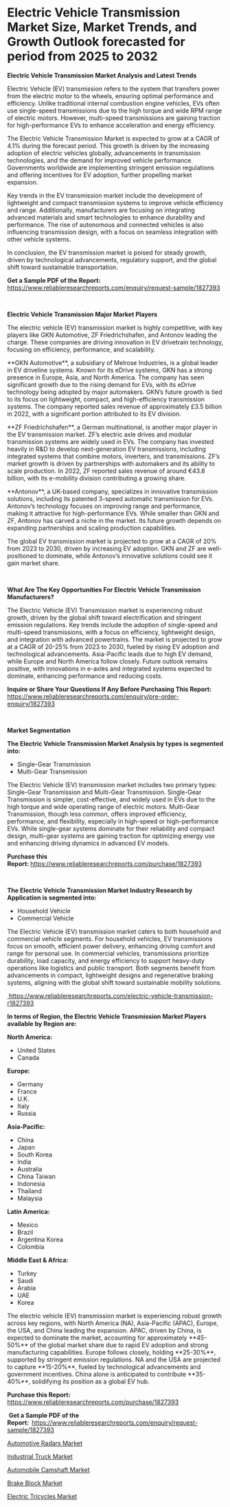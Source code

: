 <p><h1>Electric Vehicle Transmission Market Size, Market Trends, and Growth Outlook forecasted for period from 2025 to 2032</h1></p><p><strong>Electric Vehicle Transmission Market Analysis and Latest Trends</strong></p>
<p><p>Electric Vehicle (EV) transmission refers to the system that transfers power from the electric motor to the wheels, ensuring optimal performance and efficiency. Unlike traditional internal combustion engine vehicles, EVs often use single-speed transmissions due to the high torque and wide RPM range of electric motors. However, multi-speed transmissions are gaining traction for high-performance EVs to enhance acceleration and energy efficiency.</p><p>The Electric Vehicle Transmission Market is expected to grow at a CAGR of 4.1% during the forecast period. This growth is driven by the increasing adoption of electric vehicles globally, advancements in transmission technologies, and the demand for improved vehicle performance. Governments worldwide are implementing stringent emission regulations and offering incentives for EV adoption, further propelling market expansion.</p><p>Key trends in the EV transmission market include the development of lightweight and compact transmission systems to improve vehicle efficiency and range. Additionally, manufacturers are focusing on integrating advanced materials and smart technologies to enhance durability and performance. The rise of autonomous and connected vehicles is also influencing transmission design, with a focus on seamless integration with other vehicle systems.</p><p>In conclusion, the EV transmission market is poised for steady growth, driven by technological advancements, regulatory support, and the global shift toward sustainable transportation.</p></p>
<p><strong>Get a Sample PDF of the Report:&nbsp;</strong> <a href="https://www.reliableresearchreports.com/enquiry/request-sample/1827393?utm_campaign=102&utm_medium=2&utm_source=Github&utm_content=ia&utm_term=23012025&utm_id=electric-vehicle-transmission">https://www.reliableresearchreports.com/enquiry/request-sample/1827393</a></p>
<p>&nbsp;</p>
<p><strong>Electric Vehicle Transmission Major Market Players</strong></p>
<p><p>The electric vehicle (EV) transmission market is highly competitive, with key players like GKN Automotive, ZF Friedrichshafen, and Antonov leading the charge. These companies are driving innovation in EV drivetrain technology, focusing on efficiency, performance, and scalability.</p><p>**GKN Automotive**, a subsidiary of Melrose Industries, is a global leader in EV driveline systems. Known for its eDrive systems, GKN has a strong presence in Europe, Asia, and North America. The company has seen significant growth due to the rising demand for EVs, with its eDrive technology being adopted by major automakers. GKN’s future growth is tied to its focus on lightweight, compact, and high-efficiency transmission systems. The company reported sales revenue of approximately £3.5 billion in 2022, with a significant portion attributed to its EV division.</p><p>**ZF Friedrichshafen**, a German multinational, is another major player in the EV transmission market. ZF’s electric axle drives and modular transmission systems are widely used in EVs. The company has invested heavily in R&D to develop next-generation EV transmissions, including integrated systems that combine motors, inverters, and transmissions. ZF’s market growth is driven by partnerships with automakers and its ability to scale production. In 2022, ZF reported sales revenue of around €43.8 billion, with its e-mobility division contributing a growing share.</p><p>**Antonov**, a UK-based company, specializes in innovative transmission solutions, including its patented 3-speed automatic transmission for EVs. Antonov’s technology focuses on improving range and performance, making it attractive for high-performance EVs. While smaller than GKN and ZF, Antonov has carved a niche in the market. Its future growth depends on expanding partnerships and scaling production capabilities.</p><p>The global EV transmission market is projected to grow at a CAGR of 20% from 2023 to 2030, driven by increasing EV adoption. GKN and ZF are well-positioned to dominate, while Antonov’s innovative solutions could see it gain market share.</p></p>
<p>&nbsp;</p>
<p><strong>What Are The Key Opportunities For Electric Vehicle Transmission Manufacturers?</strong></p>
<p><p>The Electric Vehicle (EV) Transmission market is experiencing robust growth, driven by the global shift toward electrification and stringent emission regulations. Key trends include the adoption of single-speed and multi-speed transmissions, with a focus on efficiency, lightweight design, and integration with advanced powertrains. The market is projected to grow at a CAGR of 20-25% from 2023 to 2030, fueled by rising EV adoption and technological advancements. Asia-Pacific leads due to high EV demand, while Europe and North America follow closely. Future outlook remains positive, with innovations in e-axles and integrated systems expected to dominate, enhancing performance and reducing costs.</p></p>
<p><strong>Inquire or Share Your Questions If Any Before Purchasing This Report:</strong> <a href="https://www.reliableresearchreports.com/enquiry/pre-order-enquiry/1827393?utm_campaign=102&utm_medium=2&utm_source=Github&utm_content=ia&utm_term=23012025&utm_id=electric-vehicle-transmission">https://www.reliableresearchreports.com/enquiry/pre-order-enquiry/1827393</a></p>
<p>&nbsp;</p>
<p><strong>Market Segmentation</strong></p>
<p><strong>The Electric Vehicle Transmission Market Analysis by types is segmented into:</strong></p>
<p><ul><li>Single-Gear Transmission</li><li>Multi-Gear Transmission</li></ul></p>
<p><p>The Electric Vehicle (EV) transmission market includes two primary types: Single-Gear Transmission and Multi-Gear Transmission. Single-Gear Transmission is simpler, cost-effective, and widely used in EVs due to the high torque and wide operating range of electric motors. Multi-Gear Transmission, though less common, offers improved efficiency, performance, and flexibility, especially in high-speed or high-performance EVs. While single-gear systems dominate for their reliability and compact design, multi-gear systems are gaining traction for optimizing energy use and enhancing driving dynamics in advanced EV models.</p></p>
<p><strong>Purchase this Report:&nbsp;</strong><a href="https://www.reliableresearchreports.com/purchase/1827393?utm_campaign=102&utm_medium=2&utm_source=Github&utm_content=ia&utm_term=23012025&utm_id=electric-vehicle-transmission">https://www.reliableresearchreports.com/purchase/1827393</a></p>
<p>&nbsp;</p>
<p><strong>The Electric Vehicle Transmission Market Industry Research by Application is segmented into:</strong></p>
<p><ul><li>Household Vehicle</li><li>Commercial Vehicle</li></ul></p>
<p><p>The Electric Vehicle (EV) transmission market caters to both household and commercial vehicle segments. For household vehicles, EV transmissions focus on smooth, efficient power delivery, enhancing driving comfort and range for personal use. In commercial vehicles, transmissions prioritize durability, load capacity, and energy efficiency to support heavy-duty operations like logistics and public transport. Both segments benefit from advancements in compact, lightweight designs and regenerative braking systems, aligning with the global shift toward sustainable mobility solutions.</p></p>
<p><a href="https://www.reliableresearchreports.com/electric-vehicle-transmission-r1827393?utm_campaign=102&utm_medium=2&utm_source=Github&utm_content=ia&utm_term=23012025&utm_id=electric-vehicle-transmission">&nbsp;https://www.reliableresearchreports.com/electric-vehicle-transmission-r1827393</a></p>
<p><strong>In terms of Region, the Electric Vehicle Transmission Market Players available by Region are:</strong></p>
<p>
    <p> <strong> North America: </strong>
        <ul>
            <li>United States</li>
            <li>Canada</li>
        </ul>
        </p> 
    <p> <strong> Europe: </strong>
        <ul>
            <li>Germany</li>
            <li>France</li>
            <li>U.K.</li>
            <li>Italy</li>
            <li>Russia</li>
        </ul>
        </p> 
    <p> <strong> Asia-Pacific: </strong>
        <ul>
            <li>China</li>
            <li>Japan</li>
            <li>South Korea</li>
            <li>India</li>
            <li>Australia</li>
            <li>China Taiwan</li>
            <li>Indonesia</li>
            <li>Thailand</li>
            <li>Malaysia</li>
        </ul>
        </p> 
    <p> <strong> Latin America: </strong>
        <ul>
            <li>Mexico</li>
            <li>Brazil</li>
            <li>Argentina Korea</li>
            <li>Colombia</li>
        </ul>
        </p> 
    <p> <strong> Middle East & Africa: </strong>
        <ul>
            <li>Turkey</li>
            <li>Saudi</li>
            <li>Arabia</li>
            <li>UAE</li>
            <li>Korea</li>
        </ul>
    </p>
    </p>
<p><p>The electric vehicle (EV) transmission market is experiencing robust growth across key regions, with North America (NA), Asia-Pacific (APAC), Europe, the USA, and China leading the expansion. APAC, driven by China, is expected to dominate the market, accounting for approximately **45-50%** of the global market share due to rapid EV adoption and strong manufacturing capabilities. Europe follows closely, holding **25-30%**, supported by stringent emission regulations. NA and the USA are projected to capture **15-20%**, fueled by technological advancements and government incentives. China alone is anticipated to contribute **35-40%**, solidifying its position as a global EV hub.</p></p>
<p><strong>Purchase this Report: </strong><a href="https://www.reliableresearchreports.com/purchase/1827393?utm_campaign=102&utm_medium=2&utm_source=Github&utm_content=ia&utm_term=23012025&utm_id=electric-vehicle-transmission">https://www.reliableresearchreports.com/purchase/1827393</a></p>
<p>&nbsp;<strong>Get a Sample PDF of the Report:&nbsp;&nbsp;</strong><a href="https://www.reliableresearchreports.com/enquiry/request-sample/1827393?utm_campaign=102&utm_medium=2&utm_source=Github&utm_content=ia&utm_term=23012025&utm_id=electric-vehicle-transmission">https://www.reliableresearchreports.com/enquiry/request-sample/1827393</a></p>
<p><strong></strong></p>
<p><p><a href="https://github.com/hillsmyung726/Market-Research-Report-List-1/blob/main/automotive-radars-market.md?utm_campaign=102&utm_medium=2&utm_source=Github&utm_content=ia&utm_term=23012025&utm_id=electric-vehicle-transmission">Automotive Radars Market</a></p><p><a href="https://github.com/NargisHussain75/Market-Research-Report-List-1/blob/main/industrial-truck-market.md?utm_campaign=102&utm_medium=2&utm_source=Github&utm_content=ia&utm_term=23012025&utm_id=electric-vehicle-transmission">Industrial Truck Market</a></p><p><a href="https://github.com/FlorianWolf90/Market-Research-Report-List-1/blob/main/automobile-camshaft-market.md?utm_campaign=102&utm_medium=2&utm_source=Github&utm_content=ia&utm_term=23012025&utm_id=electric-vehicle-transmission">Automobile Camshaft Market</a></p><p><a href="https://github.com/gerlttameka883615/Market-Research-Report-List-1/blob/main/brake-block-market.md?utm_campaign=102&utm_medium=2&utm_source=Github&utm_content=ia&utm_term=23012025&utm_id=electric-vehicle-transmission">Brake Block Market</a></p><p><a href="https://github.com/pearlinewhite4692/Market-Research-Report-List-1/blob/main/electric-tricycles-market.md?utm_campaign=102&utm_medium=2&utm_source=Github&utm_content=ia&utm_term=23012025&utm_id=electric-vehicle-transmission">Electric Tricycles Market</a></p></p>